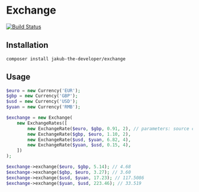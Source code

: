# Exchange

[![Build Status](https://travis-ci.org/jakubthedeveloper/Exchange.svg?branch=master)](https://travis-ci.org/jakubthedeveloper/Exchange)

## Installation

```shell script
composer install jakub-the-developer/exchange
```

## Usage

```php
$euro = new Currency('EUR');
$gbp = new Currency('GBP');
$usd = new Currency('USD');
$yuan = new Currency('RMB');

$exchange = new Exchange(
    new ExchangeRates([
        new ExchangeRate($euro, $gbp, 0.91, 2), // parameters: source currency, target currency, rate, precision
        new ExchangeRate($gbp, $euro, 1.10, 2),
        new ExchangeRate($usd, $yuan, 6.82, 4),
        new ExchangeRate($yuan, $usd, 0.15, 4),
    ])
);

$exchange->exchange($euro, $gbp, 5.14); // 4.68
$exchange->exchange($gbp, $euro, 3.27); // 3.60
$exchange->exchange($usd, $yuan, 17.23); // 117.5086
$exchange->exchange($yuan, $usd, 223.46); // 33.519
```



